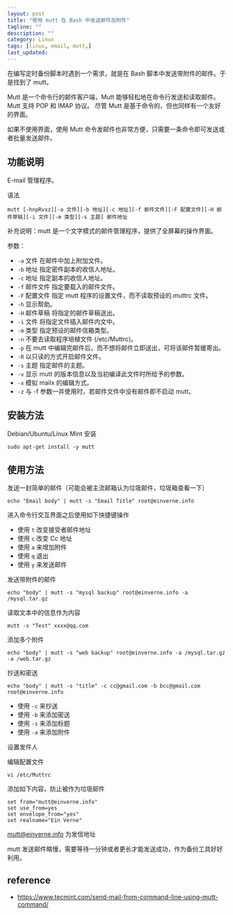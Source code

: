 ```yaml
---
layout: post
title: "使用 mutt 在 Bash 中发送邮件及附件"
tagline: ""
description: ""
category: Linux
tags: [linux, email, mutt,]
last_updated:
---
```


在编写定时备份脚本时遇到一个需求，就是在 Bash 脚本中发送带附件的邮件。于是找到了 mutt。

Mutt 是一个命令行的邮件客户端，Mutt 能够轻松地在命令行发送和读取邮件。 Mutt 支持 POP 和 IMAP 协议。 尽管 Mutt 是基于命令的，但也同样有一个友好的界面。

如果不使用界面，使用 Mutt 命令发邮件也非常方便，只需要一条命令即可发送或者批量发送邮件。

## 功能说明
E-mail 管理程序。

语法

    mutt [-hnpRvxz][-a 文件][-b 地址][-c 地址][-f 邮件文件][-F 配置文件][-H 邮件草稿][-i 文件][-m 类型][-s 主题] 邮件地址

补充说明：mutt 是一个文字模式的邮件管理程序，提供了全屏幕的操作界面。

参数：

- `-a` 文件 在邮件中加上附加文件。
- `-b` 地址 指定密件副本的收信人地址。
- `-c` 地址 指定副本的收信人地址。
- `-f` 邮件文件 指定要载入的邮件文件。
- `-F` 配置文件 指定 mutt 程序的设置文件，而不读取预设的.muttrc 文件。
- `-h` 显示帮助。
- `-H` 邮件草稿 将指定的邮件草稿送出。
- `-i` 文件 将指定文件插入邮件内文中。
- `-m` 类型 指定预设的邮件信箱类型。
- `-n` 不要去读取程序培植文件 (/etc/Muttrc)。
- `-p` 在 mutt 中编辑完邮件后，而不想将邮件立即送出，可将该邮件暂缓寄出。
- `-R` 以只读的方式开启邮件文件。
- `-s` 主题 指定邮件的主题。
- `-v` 显示 mutt 的版本信息以及当初编译此文件时所给予的参数。
- `-x` 模拟 mailx 的编辑方式。
- `-z` 与 -f 参数一并使用时，若邮件文件中没有邮件即不启动 mutt。

## 安装方法

Debian/Ubuntu/Linux Mint 安装

	sudo apt-get install -y mutt


## 使用方法

发送一封简单的邮件（可能会被主流邮箱认为垃圾邮件，垃圾箱查看一下）

	echo "Email body" | mutt -s "Email Title" root@einverne.info

进入命令行交互界面之后使用如下快捷键操作

- 使用 `t` 改变接受者邮件地址
- 使用 `c` 改变 Cc 地址
- 使用 `a` 来增加附件
- 使用 `q` 退出
- 使用 `y` 来发送邮件

发送带附件的邮件

	echo "body" | mutt -s "mysql backup" root@einverne.info -a /mysql.tar.gz

读取文本中的信息作为内容

	mutt -s "Test" xxxx@qq.com

添加多个附件

	echo "body" | mutt -s "web backup" root@einverne.info -a /mysql.tar.gz -a /web.tar.gz

抄送和密送

	echo "body" | mutt -s "title" -c cc@gmail.com -b bcc@gmail.com root@einverne.info

- 使用 `-c` 来抄送
- 使用 `-b` 来添加密送
- 使用 `-s` 来添加标题
- 使用 `-a` 来添加附件


设置发件人

编辑配置文件

	vi /etc/Muttrc

添加如下内容，防止被作为垃圾邮件

	set from="mutt@einverne.info"
	set use_from=yes
	set envelope_from="yes"
	set realname="Ein Verne"

mutt@einverne.info 为发信地址

mutt 发送邮件略慢，需要等待一分钟或者更长才能发送成功，作为备份工具好好利用。


## reference

- <https://www.tecmint.com/send-mail-from-command-line-using-mutt-command/>
